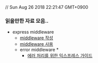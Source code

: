 // Sun Aug 26 2018 22:21:47 GMT+0900
### 읽을만한 자료 모음..


* express middleware
    * [middleware 작성](http://expressjs.com/ko/guide/writing-middleware.html)
    * [middleware 사용](http://expressjs.com/ko/guide/using-middleware.html#middleware.error-handling)
    * error middleware
        * 
        * [에러 처리를 위한 익스프레스 가이드](http://blog.jeonghwan.net/node/2017/08/17/express-error-handling.html)
